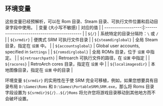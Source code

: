 ## 环境变量

这些变量已经预解析，可以在 Rom 目录、Steam 目录、可执行文件位置和启动目录字段中使用。
| 变量 (大小写不敏感) | 对应的值 |
| -------------------:|:--------------------------------------------- |
| `${/}` | 系统特定的目录分隔符：`\` 或 `/` |
| `${srmdir}` | 便携式 SRM 可执行文件目录 |
| `${steamdirglobal}` | 全局 Steam 目录，指定在 `设置` 中。 |
| `${accountsglobal}` | Global user accounts, specified in `Settings` |
| `${romsdirglobal}` | 全局 ROMs 目录，位于 `设置` 中指定。 |
| `${retroarchpath}` | Retroarch 可执行文件的路径，在 `设置` 中指定 |
| `${racores}` | RetroArch cores 目录，指定在 `设置` 中 |
| `${localimagesdir}` | 本地图像目录，指定在 `设置` 中的目录 |

环境变量 `${srmdir}` 的实用性在于使 SRM 完全可移植，例如，如果您想要具有目录布局 `D:\Games\Roms` 和 `D:\Games\PortableSRM\SRM.exe`，那么将 Roms 目录字段设置为 `${srmdir}${/}..${/}Roms` 将允许您将游戏目录移动到其他地方而不会破坏设置。

